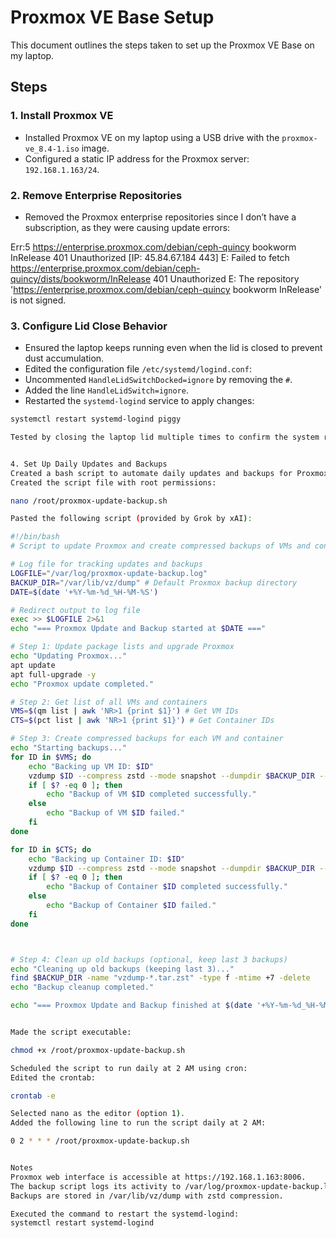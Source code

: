 # Proxmox VE Base Setup

This document outlines the steps taken to set up the Proxmox VE Base on my laptop.

## Steps

### 1. Install Proxmox VE
- Installed Proxmox VE on my laptop using a USB drive with the `proxmox-ve_8.4-1.iso` image.
- Configured a static IP address for the Proxmox server: `192.168.1.163/24`.

### 2. Remove Enterprise Repositories
- Removed the Proxmox enterprise repositories since I don’t have a subscription, as they were causing update errors:

Err:5 https://enterprise.proxmox.com/debian/ceph-quincy bookworm InRelease
401  Unauthorized [IP: 45.84.67.184 443]
E: Failed to fetch https://enterprise.proxmox.com/debian/ceph-quincy/dists/bookworm/InRelease 401 Unauthorized
E: The repository 'https://enterprise.proxmox.com/debian/ceph-quincy bookworm InRelease' is not signed.


### 3. Configure Lid Close Behavior
- Ensured the laptop keeps running even when the lid is closed to prevent dust accumulation.
- Edited the configuration file `/etc/systemd/logind.conf`:
- Uncommented `HandleLidSwitchDocked=ignore` by removing the `#`.
- Added the line `HandleLidSwitch=ignore`.
- Restarted the `systemd-logind` service to apply changes:
```bash
systemctl restart systemd-logind piggy

Tested by closing the laptop lid multiple times to confirm the system remains active.


4. Set Up Daily Updates and Backups
Created a bash script to automate daily updates and backups for Proxmox, including future VMs and containers.
Created the script file with root permissions:

nano /root/proxmox-update-backup.sh

Pasted the following script (provided by Grok by xAI):

#!/bin/bash
# Script to update Proxmox and create compressed backups of VMs and containers

# Log file for tracking updates and backups
LOGFILE="/var/log/proxmox-update-backup.log"
BACKUP_DIR="/var/lib/vz/dump" # Default Proxmox backup directory
DATE=$(date '+%Y-%m-%d_%H-%M-%S')

# Redirect output to log file
exec >> $LOGFILE 2>&1
echo "=== Proxmox Update and Backup started at $DATE ==="

# Step 1: Update package lists and upgrade Proxmox
echo "Updating Proxmox..."
apt update
apt full-upgrade -y
echo "Proxmox update completed."

# Step 2: Get list of all VMs and containers
VMS=$(qm list | awk 'NR>1 {print $1}') # Get VM IDs
CTS=$(pct list | awk 'NR>1 {print $1}') # Get Container IDs

# Step 3: Create compressed backups for each VM and container
echo "Starting backups..."
for ID in $VMS; do
    echo "Backing up VM ID: $ID"
    vzdump $ID --compress zstd --mode snapshot --dumpdir $BACKUP_DIR --mailto root
    if [ $? -eq 0 ]; then
        echo "Backup of VM $ID completed successfully."
    else
        echo "Backup of VM $ID failed."
    fi
done

for ID in $CTS; do
    echo "Backing up Container ID: $ID"
    vzdump $ID --compress zstd --mode snapshot --dumpdir $BACKUP_DIR --mailto root
    if [ $? -eq 0 ]; then
        echo "Backup of Container $ID completed successfully."
    else
        echo "Backup of Container $ID failed."
    fi
done



# Step 4: Clean up old backups (optional, keep last 3 backups)
echo "Cleaning up old backups (keeping last 3)..."
find $BACKUP_DIR -name "vzdump-*.tar.zst" -type f -mtime +7 -delete
echo "Backup cleanup completed."

echo "=== Proxmox Update and Backup finished at $(date '+%Y-%m-%d_%H-%M-%S') ==="


Made the script executable:

chmod +x /root/proxmox-update-backup.sh

Scheduled the script to run daily at 2 AM using cron:
Edited the crontab:

crontab -e

Selected nano as the editor (option 1).
Added the following line to run the script daily at 2 AM:

0 2 * * * /root/proxmox-update-backup.sh


Notes
Proxmox web interface is accessible at https://192.168.1.163:8006.
The backup script logs its activity to /var/log/proxmox-update-backup.log.
Backups are stored in /var/lib/vz/dump with zstd compression.

Executed the command to restart the systemd-logind:
systemctl restart systemd-logind 
